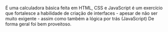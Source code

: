 É uma calculadora básica feita em HTML, CSS e JavaScript
é um exercício que fortalesce a habilidade de criação de interfaces - apesar de não ser muito exigente - assim como também a lógica por trás (JavaScript)
De forma geral foi bem proveitoso.
